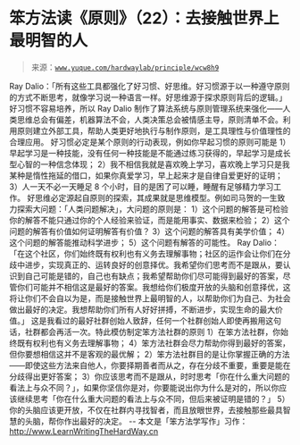 # 笨方法读《原则》（22）：去接触世界上最明智的人

> 来源：[`www.yuque.com/hardwaylab/principle/wcw8h9`](https://www.yuque.com/hardwaylab/principle/wcw8h9)

<ne-p id="3334504a733562ea01980f5e511fec6c_p_2" data-lake-id="3334504a733562ea01980f5e511fec6c_p_2"><ne-text id="u668fa44c" ne-bold="true">Ray Dalio：「所有这些工具都强化了好习惯、好思维。好习惯源于以一种遵守原则的方式不断思考，就像学习说一种语言一样。好思维源于探求原则背后的逻辑。」</ne-text></ne-p> <ne-p id="5e6e85e9aaed6e848c5db75eee906899_p_4" data-lake-id="5e6e85e9aaed6e848c5db75eee906899_p_4"><ne-text id="u19ced2f2">好习惯不容易培养，所以 Ray Dalio 制作了算法系统与原则管理系统来强化——人类思维总会有偏差，机器算法不会，人类决策总会被情感主导，原则清单不会。利用原则建立外部工具，帮助人类更好地执行与制作原则，是工具理性与价值理性的合理应用。</ne-text></ne-p> <ne-p id="ccad593c933855d25ff2c2039c40119a_p_6" data-lake-id="ccad593c933855d25ff2c2039c40119a_p_6"><ne-text id="ua2894391">好习惯必定是某个原则的行动表现，例如你早起习惯的原则可能是</ne-text></ne-p> <ne-p id="da0e0df21a26c3a5a3097375779c4a68_p_8" data-lake-id="da0e0df21a26c3a5a3097375779c4a68_p_8"><ne-text id="u12102a59">1）早起学习是一种技能，没有任何一种技能是不能通过练习获得的，早起学习是成长型心智的一种信念体现；</ne-text></ne-p> <ne-p id="287c92cc4b33afa361e200a3f8efe4e1_p_10" data-lake-id="287c92cc4b33afa361e200a3f8efe4e1_p_10"><ne-text id="uddc7fe24">2）我不相信我就是喜欢晚上学习，喜欢晚上学习只是我某种是惰性拖延的借口，如果你真爱学习，早上起来才是自律自爱更好的证明；</ne-text></ne-p> <ne-p id="8cbf9650ffaa27d45afa353de6503fbf_p_12" data-lake-id="8cbf9650ffaa27d45afa353de6503fbf_p_12"><ne-text id="u88e82365">3）人一天不必一天睡足 8 个小时，目的是困了可以睡，睡醒有足够精力学习工作。</ne-text></ne-p> <ne-p id="5ed5f66bfea59c12a72f936a3f069570_p_14" data-lake-id="5ed5f66bfea59c12a72f936a3f069570_p_14"><ne-text id="ua9d22bb6">好思维必定源起自原则的探索，其成果就是思维模型。例如司马贺的一生致力探索大问题：「人类问题解决」，大问题的原则是：</ne-text></ne-p> <ne-p id="3bf4c6e69f6c7109d2fa460a08add38f_p_16" data-lake-id="3bf4c6e69f6c7109d2fa460a08add38f_p_16"><ne-text id="u52583273">1）这个问题的解答是可检验你的解答不能只通过你的个人经验来验证，而是能用事实、数据来检验；</ne-text></ne-p> <ne-p id="c79ddc1c5ea1e65268592cbb157916de_p_18" data-lake-id="c79ddc1c5ea1e65268592cbb157916de_p_18"><ne-text id="u4dcba21d">2）这个问题的解答有价值如何证明解答有价值？</ne-text></ne-p> <ne-p id="6ebfc150464528df1f7b9487a926fe94_p_20" data-lake-id="6ebfc150464528df1f7b9487a926fe94_p_20"><ne-text id="u83588ded">3）这个问题的解答具有美学价值；</ne-text></ne-p> <ne-p id="8469b6e63073e8ce7d073f3d455fa519_p_22" data-lake-id="8469b6e63073e8ce7d073f3d455fa519_p_22"><ne-text id="uc0d181b1">4）这个问题的解答能推动科学进步；</ne-text></ne-p> <ne-p id="4be7a029870a807bdb6e62e26d63b2f9_p_24" data-lake-id="4be7a029870a807bdb6e62e26d63b2f9_p_24"><ne-text id="u2beed0a2">5）这个问题有解答的可能性。</ne-text></ne-p> <ne-p id="f94fa9c0a2084c33be9b7484cc6c814a_p_26" data-lake-id="f94fa9c0a2084c33be9b7484cc6c814a_p_26"><ne-text id="u78df545e" ne-bold="true">Ray Dalio：「在这个社区，你们始终既有权利也有义务去理解事物；社区的运作会让你们在分歧中进步，实现真正的、运转良好的创意择优。我希望你们思考而不是跟从，要认识到自己可能是错的，自己也有缺点；我希望帮助你们尽可能得到最好的答案，尽管你们可能并不相信这是最好的答案。我想给你们极度开放的头脑和创意择优，这将让你们不会自以为是，而是接触世界上最明智的人，以帮助你们为自己、为社会做出最好的决定。我想帮助你们所有人好好拼搏，不断进步，实现生命的最大价值。」</ne-text></ne-p> <ne-p id="e33fe5cf76a073ac6ccc1e97d23ad055_p_28" data-lake-id="e33fe5cf76a073ac6ccc1e97d23ad055_p_28"><ne-text id="uc08aac93">这是我看过的最好社群创始人致辞，任何一个社群创始人即使再搬用这句话，社群都会再活一次。特此模仿制定笨方法社群的原则</ne-text></ne-p> <ne-p id="bd276c599eadb5c0a17e39a0702a93c1_p_30" data-lake-id="bd276c599eadb5c0a17e39a0702a93c1_p_30"><ne-text id="u4131a0f5">1）在笨方法社群，你始终既有权利也有义务去理解事物；</ne-text></ne-p> <ne-p id="90e55f2b50bc86a7182743c906ffdebf_p_32" data-lake-id="90e55f2b50bc86a7182743c906ffdebf_p_32"><ne-text id="u0ff0c3b0">4）笨方法社群会尽力帮助你得到最好的答案，但你要想相信这并不是客观的最优解；</ne-text></ne-p> <ne-p id="71d35e08d104ace746c680eed927124a_p_34" data-lake-id="71d35e08d104ace746c680eed927124a_p_34"><ne-text id="u21e10e07">2）笨方法社群目的是让你掌握正确的方法——即使这些方法来自他人，你要择期善者而从之，存在分歧不重要，重要是能在分歧得出更好答案；</ne-text></ne-p> <ne-p id="c8b2cf23172cda95b3f9e82624abad61_p_36" data-lake-id="c8b2cf23172cda95b3f9e82624abad61_p_36"><ne-text id="u247ad782">3）你应该思考而不是跟从，时时思考「你在什么重大问题的看法上与众不同？」，如果你坚信你是对，你要能说出你为什么是对的，所以你应该继续思考「你在什么重大问题的看法上与众不同，但后来被证明是错的？」</ne-text></ne-p> <ne-p id="4fbc7d907e2bdfd15c070fc72ca6125f_p_38" data-lake-id="4fbc7d907e2bdfd15c070fc72ca6125f_p_38"><ne-text id="ufae6d555">5）你的头脑应该更开放，不仅在社群内寻找智者，而且放眼世界，去接触那些最具智慧的头脑，帮你作出最好的决定。</ne-text></ne-p> <ne-p id="ed502ce060fdba02b384984e9dd4241c_p_40" data-lake-id="ed502ce060fdba02b384984e9dd4241c_p_40"><ne-text id="u349ef359">--</ne-text></ne-p> <ne-p id="53bd2cf3ef5a51acb09a164ec967f7ce_p_42" data-lake-id="53bd2cf3ef5a51acb09a164ec967f7ce_p_42"><ne-text id="u4da5b1ac">本文是「笨方法学写作」习作：</ne-text>[<ne-text id="u5a15251d">http://www.LearnWritingTheHardWay.cn</ne-text>](http://www.LearnWritingTheHardWay.cn)</ne-p>